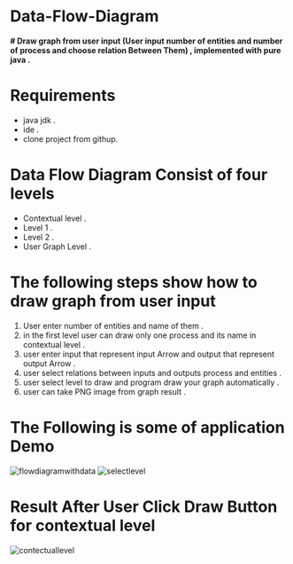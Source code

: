 # Data-Flow-Diagram

**# Draw graph from user input (User input number of entities and number of process and choose relation Between Them) , implemented with pure java .**

# **Requirements**
- java jdk .
- ide .
- clone project from githup.

# **Data Flow Diagram Consist of four levels**  
- Contextual level .
- Level 1 .
- Level 2 .
- User Graph Level .

# **The following steps show how to draw graph from user input** 
1. User enter number of entities and name of them .
2. in the first level user can draw only one process and its name in contextual level .
3. user enter input that represent input Arrow and output that represent output Arrow .
4. user select relations between inputs and outputs process and entities .
5. user select level to draw and program draw your graph automatically .
6. user can take PNG image from graph result .

# **The Following is some of application Demo**

![flowdiagramwithdata](https://cloud.githubusercontent.com/assets/11550708/18569939/7f0573da-7ba6-11e6-9e96-092d8f9917e1.PNG)
![selectlevel](https://cloud.githubusercontent.com/assets/11550708/18569956/8dcd88ee-7ba6-11e6-884a-b6841783639d.PNG)

# **Result After User Click Draw Button for contextual level**

![contectuallevel](https://cloud.githubusercontent.com/assets/11550708/18570178/29b9f61a-7ba8-11e6-96f5-9312ec34efee.PNG)


